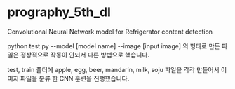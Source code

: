 # prography_5th_dl
Convolutional Neural Network model for Refrigerator content detection


python test.py --model [model name] --image [input image]
의 형태로 만든 파일은 정상적으로 작동이 안되서 다른 방법으로 했습니다.

test, train 폴더에 
apple, egg, beer, mandarin, milk, soju 
파일을 각각 만들어서 이미지 파일을 분류 한  CNN 훈련을 진행했습니다.
